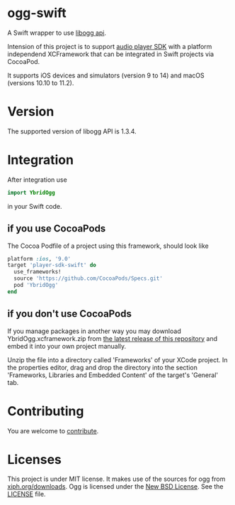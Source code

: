 # ogg-swift
A Swift wrapper to use [libogg api](https://www.xiph.org/ogg/doc/libogg/index.html). 

Intension of this project is to support [audio player SDK](https://github.com/ybrid/player-sdk-swift) with a platform independend XCFramework that can be integrated in Swift projects via CocoaPod.

It supports iOS devices and simulators (version 9 to 14) and macOS (versions 10.10 to 11.2).

# Version
The supported version of libogg API is 1.3.4.

# Integration 
After integration use 
```swift 
import YbridOgg
``` 
in your Swift code.

## if you use CocoaPods 
The Cocoa Podfile of a project using this framework, should look like
```ruby
platform :ios, '9.0'
target 'player-sdk-swift' do
  use_frameworks!
  source 'https://github.com/CocoaPods/Specs.git'
  pod 'YbridOgg'
end
```
## if you don't use CocoaPods
If you manage packages in another way you may download YbridOgg.xcframework.zip from [the latest release of this repository](https://github.com/ybrid/ogg-swift/releases) and embed it into your own project manually. 

Unzip the file into a directory called 'Frameworks' of your XCode project. In the properties editor, drag and drop the directory into the section 'Frameworks, Libraries and Embedded Content' of the target's 'General' tab.

# Contributing
You are welcome to [contribute](https://github.com/ybrid/ogg-swift/blob/master/CONTRIBUTING.md).

# Licenses
This project is under MIT license. It makes use of the sources for ogg from [xiph.org/downloads](https://xiph.org/downloads/). Ogg is licensed under the [New BSD License](https://wiki.xiph.org/XiphWiki:Copyrights). See the [LICENSE](https://github.com/ybrid/ogg-swift/blob/master/LICENSE) file.
